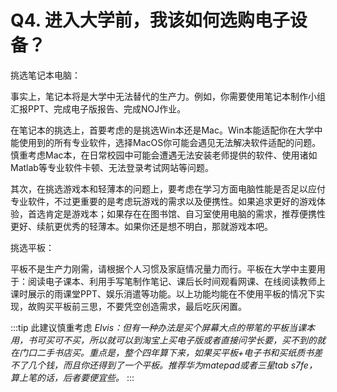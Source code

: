 # Q4. 进入大学前，我该如何选购电子设备？
挑选笔记本电脑：

事实上，笔记本将是大学中无法替代的生产力。例如，你需要使用笔记本制作小组汇报PPT、完成电子版报告、完成NOJ作业。

在笔记本的挑选上，首要考虑的是挑选Win本还是Mac。Win本能适配你在大学中能使用到的所有专业软件，选择MacOS你可能会遇见无法解决软件适配的问题。慎重考虑Mac本，在日常校园中可能会遭遇无法安装老师提供的软件、使用诸如Matlab等专业软件卡顿、无法登录考试网站等问题。

其次，在挑选游戏本和轻薄本的问题上，要考虑在学习方面电脑性能是否足以应付专业软件，不过更重要的是考虑玩游戏的需求以及便携性。如果追求更好的游戏体验，首选肯定是游戏本；如果存在在图书馆、自习室使用电脑的需求，推荐便携性更好、续航更优秀的轻薄本。如果你还是想不明白，那就游戏本吧。

挑选平板：

平板不是生产力刚需，请根据个人习惯及家庭情况量力而行。平板在大学中主要用于：阅读电子课本、利用手写笔制作笔记、课后长时间观看网课、在线阅读教师上课时展示的雨课堂PPT、娱乐消遣等功能。以上功能均能在不使用平板的情况下实现，故购买平板前三思，不要凭空创造需求，最后吃灰闲置。

:::tip 此建议慎重考虑
*Elvis：但有一种办法是买个屏幕大点的带笔的平板当课本用，书可买可不买，所以就可以到淘宝上买电子版或者直接问学长要，买不到的就在门口二手书店买。重点是，整个四年算下来，如果买平板+电子书和买纸质书差不了几个钱，而且你还得到了一个平板。推荐华为matepad或者三星tab s7fe，算上笔的话，后者要便宜些。*
:::